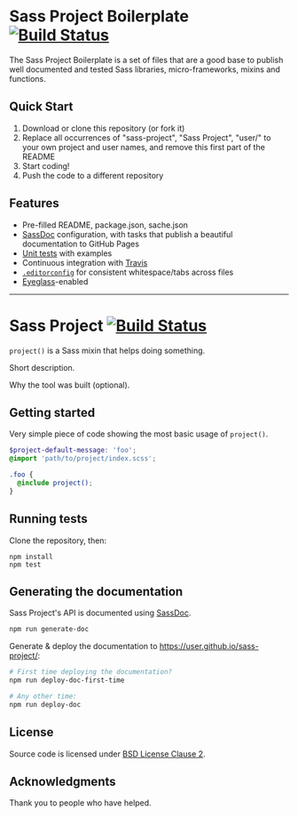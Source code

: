 # Sass Project Boilerplate [![Build Status](https://travis-ci.org/kaelig/sass-project-boilerplate.svg?branch=master)](https://travis-ci.org/kaelig/sass-project-boilerplate)

The Sass Project Boilerplate is a set of files that are a good base to publish well documented and tested Sass libraries, micro-frameworks, mixins and functions.

## Quick Start

1. Download or clone this repository (or fork it)
2. Replace all occurrences of "sass-project", "Sass Project", "user/" to your own project and user names, and remove this first part of the README
3. Start coding!
4. Push the code to a different repository

## Features

- Pre-filled README, package.json, sache.json
- [SassDoc](http://sassdoc.com/) configuration, with tasks that publish a beautiful documentation to GitHub Pages
- [Unit tests](https://github.com/kaelig/sass-project-boilerplate/tree/master/test) with examples
- Continuous integration with [Travis](https://travis-ci.org/)
- [`.editorconfig`](http://editorconfig.org/) for consistent whitespace/tabs across files
- [Eyeglass](https://github.com/sass-eyeglass/eyeglass)-enabled

----

<!-- Remove everything above, and edit the  -->

# Sass Project [![Build Status](https://travis-ci.org/user/sass-project.svg?branch=master)](https://travis-ci.org/user/sass-project)

`project()` is a Sass mixin that helps doing something.

Short description.

Why the tool was built (optional).

## Getting started

Very simple piece of code showing the most basic usage of `project()`.

```scss
$project-default-message: 'foo';
@import 'path/to/project/index.scss';

.foo {
  @include project();
}
```

## Running tests

Clone the repository, then:

```
npm install
npm test
```

## Generating the documentation

Sass Project's API is documented using [SassDoc](http://sassdoc.com/).

```bash
npm run generate-doc
```

Generate & deploy the documentation to <https://user.github.io/sass-project/>:

```bash
# First time deploying the documentation?
npm run deploy-doc-first-time

# Any other time:
npm run deploy-doc
```

## License

Source code is licensed under [BSD License Clause 2](http://opensource.org/licenses/BSD-2-Clause).

## Acknowledgments

Thank you to people who have helped.
